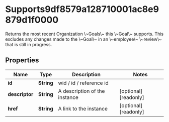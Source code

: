 

# Supports9df8579a128710001ac8e9879d1f0000

Returns the most recent Organization \\~Goals\\~ this \\~Goal\\~ supports. This excludes any changes made to the \\~Goal\\~ in an \\~employee\\~ \\~review\\~ that is still in progress.

## Properties

| Name | Type | Description | Notes |
|------------ | ------------- | ------------- | -------------|
|**id** | **String** | wid / id / reference id |  |
|**descriptor** | **String** | A description of the instance |  [optional] [readonly] |
|**href** | **String** | A link to the instance |  [optional] [readonly] |



